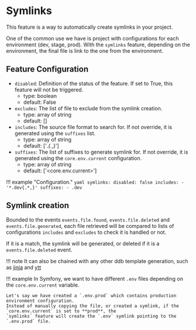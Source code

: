 Symlinks
===

This feature is a way to automatically create symlinks in your project.

One of the common use we have is project with configurations for each environment (dev, stage, prod).
With the `symlinks` feature, depending on the environment, the final file is link to the one from the environment. 

Feature Configuration
---
- `disabled`: Definition of the status of the feature. If set to True, this feature will not be triggered.
    - type: boolean
    - default: False
- `excludes`: The list of file to exclude from the symlink creation.
    - type: array of string
    - default: []
- `includes`: The source file format to search for. If not override, it is generated using the `suffixes` list.
    - type: array of string
    - default: ['*.<suffixes>{.*,}']
- `suffixes`: The list of suffixes to generate symlink for. If not override, it is generated using the `core.env.current`
    configuration.
    - type: array of string
    - default: ['<core.env.current>']

!!! example "Configuration."
    ```yaml
    symlinks:
      disabled: false
      includes:
      - '*.dev{.*,}'
      suffixes:
      - .dev
    ```
    
Symlink creation
---
Bounded to the events `events.file.found`, `events.file.deleted` and `events.file.generated`, each file retrieved will
be compared to lists of configurations `includes` and `excludes` to check it is handled or not.

If it is a match, the symlink will be generated, or deleted if it is a `events.file.deleted` event.

!!! note 
    It can also be chained with any other ddb template generation, such as [jinja](./jinja.md) and [ytt](./ytt.md)

!!! example
    In Symfony, we want to have different `.env` files depending on the `core.env.current` variable. 
    
    Let's say we have created a `.env.prod` which contains production environment configuration. 
    Instead of manually copying the file, or created a symlink, if the `core.env.current` is set to **prod**, the 
    `symlinks` feature will create the `.env` symlink pointing to the `.env.prod` file.
